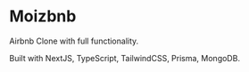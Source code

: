 # Moizbnb
Airbnb Clone with full functionality.

Built with NextJS, TypeScript, TailwindCSS, Prisma, MongoDB.
